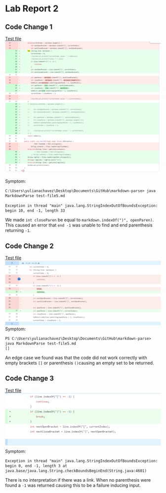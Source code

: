 # Lab Report 2
## Code Change 1 
[Test file](https://github.com/ygchavez/markdown-parse/blob/main/test-file1.md)
![Image](codechange1.png)

Symptom: 
```
C:\Users\yulianachavez\Desktop\Documents\GitHub\markdown-parse> java MarkdownParse test-file5.md

Exception in thread "main" java.lang.StringIndexOutOfBoundsException: begin 10, end -1, length 33
```
We made `int closeParen` be equal to `markdown.indexOf(")", openParen)`. This caused an error that `end -1` was unable to find and end parenthesis returning `-1`.
## Code Change 2
[Test file](https://github.com/ygchavez/markdown-parse/blob/main/test-file2.md)
![Image](codechange2.png)
Symptom: 
```
PS C:\Users\yulianachavez\Desktop\Documents\GitHub\markdown-parse> java MarkdownParse test-file5.md
[]
```
An edge case we found was that the code did not work correctly with empty brackets `[]` or parenthesis `()`causing an empty set to be returned.
## Code Change 3
[Test file](https://github.com/ygchavez/markdown-parse/blob/main/test-file3.md)
![Image](codechange3.0.png)
Symptom: 
```
Exception in thread "main" java.lang.StringIndexOutOfBoundsException: begin 0, end -1, length 3 at java.base/java.lang.String.checkBoundsBeginEnd(String.java:4601)
```
There is no interpretation if there was a link. When no parenthesis were found a `-1` was returned causing this to be a failure inducing input.  
